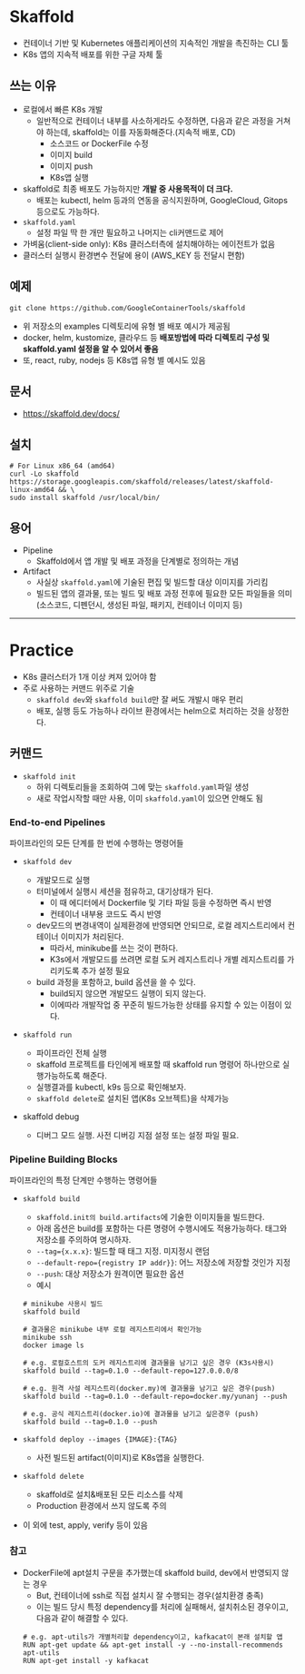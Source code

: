 # Skaffold
- 컨테이너 기반 및 Kubernetes 애플리케이션의 지속적인 개발을 촉진하는 CLI 툴
- K8s 앱의 지속적 배포를 위한 구글 자체 툴

## 쓰는 이유
- 로컬에서 빠른 K8s 개발
    - 일반적으로 컨테이너 내부를 사소하게라도 수정하면, 다음과 같은 과정을 거쳐야 하는데, skaffold는 이를 자동화해준다.(지속적 배포, CD)
        - 소스코드 or DockerFile 수정
        - 이미지 build
        - 이미지 push
        - K8s앱 실행
- skaffold로 최종 배포도 가능하지만 **개발 중 사용목적이 더 크다.**
    - 배포는 kubectl, helm 등과의 연동을 공식지원하며, GoogleCloud, Gitops 등으로도 가능하다.
- `skaffold.yaml`
    - 설정 파일 딱 한 개만 필요하고 나머지는 cli커맨드로 제어
- 가벼움(client-side only): K8s 클러스터측에 설치해야하는 에이전트가 없음
- 클러스터 실행시 환경변수 전달에 용이 (AWS_KEY 등 전달시 편함)

## 예제
```
git clone https://github.com/GoogleContainerTools/skaffold
```
- 위 저장소의 examples 디렉토리에 유형 별 배포 예시가 제공됨
- docker, helm, kustomize, 클라우드 등 **배포방법에 따라 디렉토리 구성 및 skaffold.yaml 설정을 알 수 있어서 좋음**
- 또, react, ruby, nodejs 등 K8s앱 유형 별 예시도 있음

## 문서
- https://skaffold.dev/docs/

## 설치
```
# For Linux x86_64 (amd64)
curl -Lo skaffold https://storage.googleapis.com/skaffold/releases/latest/skaffold-linux-amd64 && \
sudo install skaffold /usr/local/bin/
```
## 용어
- Pipeline
    - Skaffold에서 앱 개발 및 배포 과정을 단계별로 정의하는 개념
- Artifact
    - 사실상 `skaffold.yaml`에 기술된 편집 및 빌드할 대상 이미지를 가리킴
    - 빌드된 앱의 결과물, 또는 빌드 및 배포 과정 전후에 필요한 모든 파일들을 의미 (소스코드, 디펜던시, 생성된 파일, 패키지, 컨테이너 이미지 등)

---
# Practice
- K8s 클러스터가 1개 이상 켜져 있어야 함
- 주로 사용하는 커맨드 위주로 기술    
    - `skaffold dev`와 `skaffold build`만 잘 써도 개발시 매우 편리
    - 배포, 실행 등도 가능하나 라이브 환경에서는 helm으로 처리하는 것을 상정한다.

## 커맨드
- `skaffold init`
    - 하위 디렉토리들을 조회하여 그에 맞는 `skaffold.yaml`파일 생성
    - 새로 작업시작할 때만 사용, 이미 `skaffold.yaml`이 있으면 안해도 됨

### End-to-end Pipelines
파이프라인의 모든 단계를 한 번에 수행하는 명령어들

- `skaffold dev`
    - 개발모드로 실행
    - 터미널에서 실행시 세션을 점유하고, 대기상태가 된다.
        - 이 때 에디터에서 Dockerfile 및 기타 파일 등을 수정하면 즉시 반영
        - 컨테이너 내부용 코드도 즉시 반영
    - dev모드의 변경내역이 실제환경에 반영되면 안되므로, 로컬 레지스트리에서 컨테이너 이미지가 처리된다.
        - 따라서, minikube를 쓰는 것이 편하다.
        - K3s에서 개발모드를 쓰려면 로컬 도커 레지스트리나 개별 레지스트리를 가리키도록 추가 설정 필요
    - build 과정을 포함하고, build 옵션을 쓸 수 있다.
        - build되지 않으면 개발모드 실행이 되지 않는다.
        - 이에따라 개발작업 중 꾸준히 빌드가능한 상태를 유지할 수 있는 이점이 있다.

- `skaffold run`
    - 파이프라인 전체 실행
    - skaffold 프로젝트를 타인에게 배포할 때 skaffold run 명령어 하나만으로 실행가능하도록 해준다.
    - 실행결과를 kubectl, k9s 등으로 확인해보자.
    - `skaffold delete`로 설치된 앱(K8s 오브젝트)을 삭제가능

- skaffold debug
    - 디버그 모드 실행. 사전 디버깅 지점 설정 또는 설정 파일 필요.

### Pipeline Building Blocks
파이프라인의 특정 단계만 수행하는 명령어들
- `skaffold build`
    - `skaffold.init의 build.artifacts`에 기술한 이미지들을 빌드한다.
    - 아래 옵션은 build를 포함하는 다른 명령어 수행시에도 적용가능하다. 태그와 저장소를 주의하여 명시하자.
    - `--tag={x.x.x}`: 빌드할 때 태그 지정. 미지정시 랜덤
    - `--default-repo={registry IP addr}}`: 어느 저장소에 저장할 것인가 지정
    - `--push`: 대상 저장소가 원격이면 필요한 옵션
    - 예시
    ```
    # minikube 사용시 빌드
    skaffold build
    
    # 결과물은 minikube 내부 로컬 레지스트리에서 확인가능
    minikube ssh
    docker image ls
    ```
    ```
    # e.g. 로컬호스트의 도커 레지스트리에 결과물을 남기고 싶은 경우 (K3s사용시)
    skaffold build --tag=0.1.0 --default-repo=127.0.0.0/8
    ```
    ```
    # e.g. 원격 사설 레지스트리(docker.my)에 결과물을 남기고 싶은 경우(push)
    skaffold build --tag=0.1.0 --default-repo=docker.my/yunanj --push

    # e.g. 공식 레지스트리(docker.io)에 결과물을 남기고 싶은경우 (push)
    skaffold build --tag=0.1.0 --push
    ```

- `skaffold deploy --images {IMAGE}:{TAG}`
    - 사전 빌드된 artifact(이미지)로 K8s앱을 실행한다.

- `skaffold delete`
    - skaffold로 설치&배포된 모든 리소스를 삭제
    - Production 환경에서 쓰지 않도록 주의

- 이 외에 test, apply, verify 등이 있음


### 참고
- DockerFile에 apt설치 구문을 추가했는데 skaffold build, dev에서 반영되지 않는 경우
    - But, 컨테이너에 ssh로 직접 설치시 잘 수행되는 경우(설치환경 충족) 
    - 이는 빌드 당시 특정 dependency를 처리에 실패해서, 설치취소된 경우이고, 다음과 같이 해결할 수 있다.
    ```
    # e.g. apt-utils가 개별처리할 dependency이고, kafkacat이 본래 설치할 앱
    RUN apt-get update && apt-get install -y --no-install-recommends apt-utils
    RUN apt-get install -y kafkacat
    ```